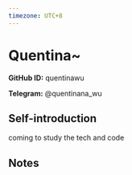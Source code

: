 ```yaml
---
timezone: UTC+8
---
```


# Quentina~

**GitHub ID:** quentinawu

**Telegram:** @quentinana_wu

## Self-introduction

coming to study the tech and code

## Notes

<!-- Content_START -->


<!-- Content_END -->
